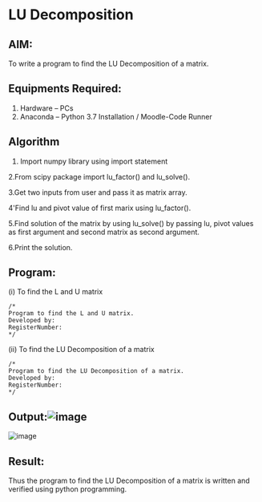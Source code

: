 # LU Decomposition 

## AIM:
To write a program to find the LU Decomposition of a matrix.

## Equipments Required:
1. Hardware – PCs
2. Anaconda – Python 3.7 Installation / Moodle-Code Runner

## Algorithm
1. Import numpy library using import statement

2.From scipy package import lu_factor() and lu_solve().

3.Get two inputs from user and pass it as matrix array.

4'Find lu and pivot value of first marix using lu_factor().

5.Find solution of the matrix by using lu_solve() by passing lu, pivot values as first argument and second matrix as second argument.

6.Print the solution.

## Program:
(i) To find the L and U matrix
```
/*
Program to find the L and U matrix.
Developed by: 
RegisterNumber: 
*/
```
(ii) To find the LU Decomposition of a matrix
```
/*
Program to find the LU Decomposition of a matrix.
Developed by: 
RegisterNumber: 
*/
```

## Output:![image](https://user-images.githubusercontent.com/120359170/232737761-a66a421a-467f-4cc7-b337-4040dbcc8200.png)
![image](https://user-images.githubusercontent.com/120359170/232737909-6d4af4e2-6477-45cf-8bd5-c1c917f0c8d4.png)

## Result:
Thus the program to find the LU Decomposition of a matrix is written and verified using python programming.

